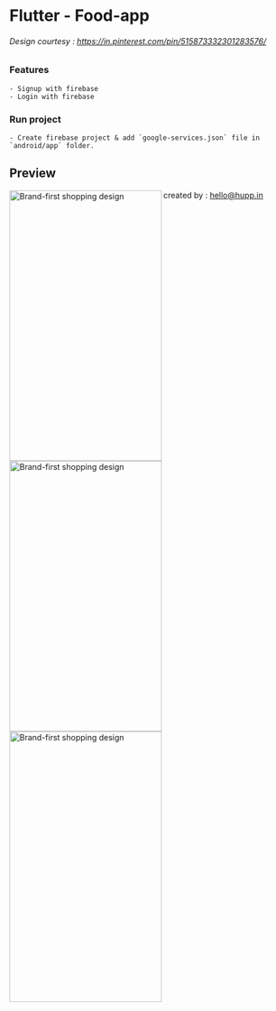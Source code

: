 # Flutter - Food-app
###### Design courtesy : https://in.pinterest.com/pin/515873332301283576/


### Features
    - Signup with firebase
    - Login with firebase


### Run project
    - Create firebase project & add `google-services.json` file in `android/app` folder.


## Preview

[<img src="https://github.com/hupptechnologies/flutter-food-app/blob/master/pictures/Screenshot%202018-12-29%20at%203.43.49%20PM.png" width="270" height="480" alt="Brand-first shopping design" align="left">](https://github.com/hupptechnologies/flutter-food-app/blob/master/pictures/Screenshot%202018-12-29%20at%203.43.49%20PM.png)
    [<img src="https://github.com/hupptechnologies/flutter-food-app/blob/master/pictures/Screenshot%202018-12-29%20at%203.43.59%20PM.png" width="270" height="480" alt="Brand-first shopping design" align="left">](https://github.com/hupptechnologies/flutter-food-app/blob/master/pictures/Screenshot%202018-12-29%20at%203.43.59%20PM.png)
    [<img src="https://github.com/hupptechnologies/flutter-food-app/blob/master/pictures/Screenshot%202018-12-29%20at%203.44.14%20PM.png" width="270" height="480" alt="Brand-first shopping design" align="left">](https://github.com/hupptechnologies/flutter-food-app/blob/master/pictures/Screenshot%202018-12-29%20at%203.44.14%20PM.png)


created by : hello@hupp.in
